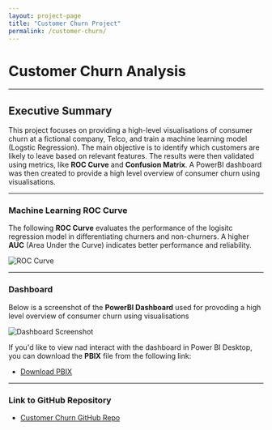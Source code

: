 ```yaml
---
layout: project-page
title: "Customer Churn Project"
permalink: /customer-churn/
---
```


# Customer Churn Analysis

---

## Executive Summary
This project focuses on providing a high-level visualisations of consumer churn at a fictional company, Telco, and train a machine learning model (Logstic Regression).
The main objective is to identify which customers are likely to leave based on relevant features. The results were then validated using metrics, like **ROC Curve** and **Confusion Matrix**.
A PowerBI dashboard was then created to provide a high level overview of consumer churn using visualisations. 

---

### Machine Learning ROC Curve 

The following **ROC Curve** evaluates the performance of the logisitc regression model in differentiating churners and non-churners. A higher **AUC** (Area Under the Curve) indicates better performance and reliability.

![ROC Curve](#)

---

### Dashboard

Below is a screenshot of the **PowerBI Dashboard** used for provoding a high level overview of consumer churn using visualisations 

![Dashboard Screenshot](#)


If you'd like to view nad interact with the dashboard in Power BI Desktop, you can download the **PBIX** file from the following link:

- [Download PBIX](https://github.com/AyoubGutin/Customer-Churn/blob/main/CustomerChurnReport.pbix)


---

### Link to GitHub Repository
- [Customer Churn GitHub Repo](https://github.com/AyoubGutin/Customer-Churn)

